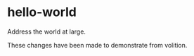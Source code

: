 # hello-world
Address the world at large.

These changes have been made to demonstrate from volition. 
